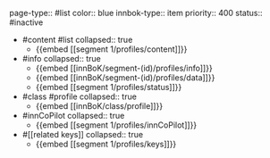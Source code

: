 page-type:: #list
color:: blue
innbok-type:: item
priority:: 400
status:: #inactive

- #content #list
  collapsed:: true
	- {{embed [[segment 1/profiles/content]]}}
- #info
  collapsed:: true
	- {{embed [[innBoK/segment-(id)/profiles/info]]}}
	- {{embed [[innBoK/segment-(id)/profiles/data]]}}
	- {{embed [[segment 1/profiles/status]]}}
- #class #profile
  collapsed:: true
	- {{embed [[innBoK/class/profile]]}}
- #innCoPilot
  collapsed:: true
	- {{embed [[segment 1/profiles/innCoPilot]]}}
- #[[related keys]]
  collapsed:: true
	- {{embed [[segment 1/profiles/keys]]}}


